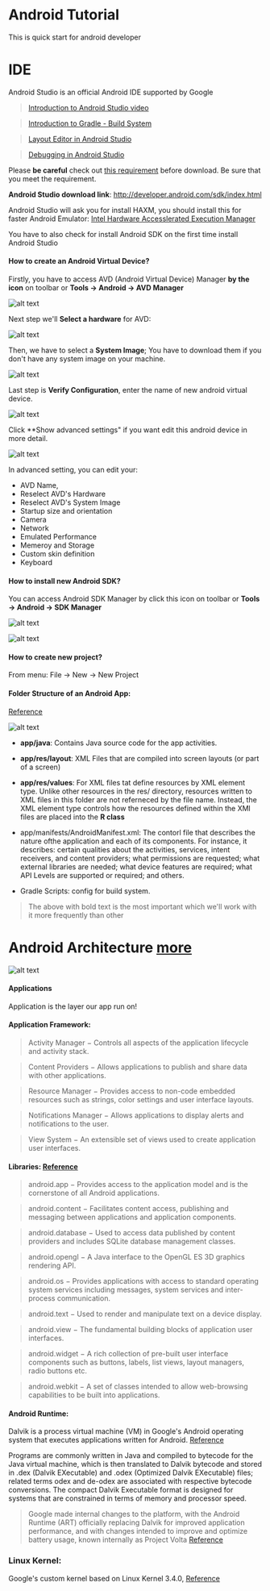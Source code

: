 # Android Tutorial 

This is quick start for android developer

# IDE

Android Studio is an official Android IDE supported by Google

> [Introduction to Android Studio video](https://www.youtube.com/watch?v=K2dodTXARqc&index=4&list=PLOU2XLYxmsILBTFkx5Fj_0TpUFKyZ1i7d)

> [Introduction to Gradle - Build System](https://www.youtube.com/watch?v=cD7NPxuuXYY&index=3&list=PLOU2XLYxmsILBTFkx5Fj_0TpUFKyZ1i7d)

> [Layout Editor in Android Studio](https://www.youtube.com/watch?v=JLLnhwtDoHw&index=2&list=PLOU2XLYxmsILBTFkx5Fj_0TpUFKyZ1i7d)

> [Debugging in Android Studio](https://www.youtube.com/watch?v=2I6fuD20qlY&index=1&list=PLOU2XLYxmsILBTFkx5Fj_0TpUFKyZ1i7d)

Please **be careful** check out [this requirement](http://developer.android.com/sdk/index.html#Requirements) before download. Be sure that you meet the requirement.

**Android Studio download link**: http://developer.android.com/sdk/index.html

Android Studio will ask you for install HAXM, you should install this for faster Android Emulator: [Intel Hardware Accesslerated Execution Manager](https://software.intel.com/en-us/android/articles/intel-hardware-accelerated-execution-manager)

You have to also check for install Android SDK on the first time install Android Studio

#### How to create an Android Virtual Device?

Firstly, you have to access AVD (Android Virtual Device) Manager **by the icon** on toolbar or **Tools -> Android -> AVD Manager**

![alt text](https://github.com/phuongtailtranminh/android-tutorial/blob/master/images/AVD%20Manager%20Icon.png?raw=true "Android Virtual Device Manager Icon")

Next step we'll **Select a hardware** for AVD:

![alt text](https://github.com/phuongtailtranminh/android-tutorial/blob/master/images/AVD%20Manager%20Select%20Hardware.png?raw=true "Android Virtual Device Select Hardware")

Then, we have to select a **System Image**; You have to download them if you don't have any system image on your machine.

![alt text](https://github.com/phuongtailtranminh/android-tutorial/blob/master/images/AVD%20Manager%20Select%20Image.png?raw=true "Android Virtual Device Select System Image")

Last step is **Verify Configuration**, enter the name of new android virtual device.

![alt text](https://github.com/phuongtailtranminh/android-tutorial/blob/master/images/AVD%20Manager%20Verify%20Config.png?raw=true "Android Virtual Device Verify Configuration")

Click **Show advanced settings" if you want edit this android device in more detail.

![alt text](https://github.com/phuongtailtranminh/android-tutorial/blob/master/images/AVD%20Manager%20Advanced%20Settings.png?raw=true "Android Virtual Device Advanced Settings")

In advanced setting, you can edit your:

- AVD Name,
- Reselect AVD's Hardware
- Reselect AVD's System Image
- Startup size and orientation
- Camera
- Network
- Emulated Performance
- Memeroy and Storage
- Custom skin definition
- Keyboard

#### How to install new Android SDK?

You can access Android SDK Manager by click this icon on toolbar or **Tools -> Android -> SDK Manager**

![alt text](https://github.com/phuongtailtranminh/android-tutorial/blob/master/images/Android%20SDK%20Manager%20Icon.png?raw=true "Android SDK Manager icon")

![alt text](https://github.com/phuongtailtranminh/android-tutorial/blob/master/images/Android%20SDK%20Manager%20Window.png?raw=true "Android SDK Manager Window")

#### How to create new project?

From menu: File -> New -> New Project

#### Folder Structure of an Android App:

[Reference](https://developer.android.com/tools/projects/index.html#ApplicationModules)

![alt text](https://github.com/phuongtailtranminh/android-tutorial/blob/master/images/Android%20App%20Folder%20Structure.png?raw=true "Folder Structure of an Android App")

- **app/java**: Contains Java source code for the app activities.

- **app/res/layout**: XML Files that are compiled into screen layouts (or part of a screen)

- **app/res/values**: For XML files tat define resources by XML element type. Unlike other resources in the res/ directory, resources written to XML files in this folder are not referneced by the file name. Instead, the XML element type controls how the resources defined within the XMl files are placed into the **R class**

- app/manifests/AndroidManifest.xml: The contorl file that describes the nature ofthe application and each of its components. For instance, it describes: certain qualities about the activities, services, intent receivers, and content providers; what permissions are requested; what external libraries are needed; what device features are required; what API Levels are supported or required; and others.

- Gradle Scripts: config for build system.

> The above with bold text is the most important which we'll work with it more frequently than other


# Android Architecture [more](https://en.wikipedia.org/wiki/Android_(operating_system)#Linux_kernel)

![alt text](https://upload.wikimedia.org/wikipedia/commons/thumb/a/af/Android-System-Architecture.svg/906px-Android-System-Architecture.svg.png "Layers and Architecture")


#### Applications

Application is the layer our app run on!


#### Application Framework: 

> Activity Manager − Controls all aspects of the application lifecycle and activity stack.

> Content Providers − Allows applications to publish and share data with other applications.

> Resource Manager − Provides access to non-code embedded resources such as strings, color settings and user interface layouts.

> Notifications Manager − Allows applications to display alerts and notifications to the user.

> View System − An extensible set of views used to create application user interfaces.

#### Libraries: [Reference](http://www.tutorialspoint.com/android/android_architecture.htm)

> android.app − Provides access to the application model and is the cornerstone of all Android applications.

> android.content − Facilitates content access, publishing and messaging between applications and application components.

> android.database − Used to access data published by content providers and includes SQLite database management classes.

> android.opengl − A Java interface to the OpenGL ES 3D graphics rendering API.

> android.os − Provides applications with access to standard operating system services including messages, system services and inter-process communication.

> android.text − Used to render and manipulate text on a device display.

> android.view − The fundamental building blocks of application user interfaces.

> android.widget − A rich collection of pre-built user interface components such as buttons, labels, list views, layout managers, radio buttons etc.

> android.webkit − A set of classes intended to allow web-browsing capabilities to be built into applications.


#### Android Runtime: 

Dalvik is a process virtual machine (VM) in Google's Android operating system that executes applications written for Android. [Reference](https://en.wikipedia.org/wiki/Dalvik_(software))

Programs are commonly written in Java and compiled to bytecode for the Java virtual machine, which is then translated to Dalvik bytecode and stored in .dex (Dalvik EXecutable) and .odex (Optimized Dalvik EXecutable) files; related terms odex and de-odex are associated with respective bytecode conversions. The compact Dalvik Executable format is designed for systems that are constrained in terms of memory and processor speed.

> Google made internal changes to the platform, with the Android Runtime (ART) officially replacing Dalvik for improved application performance, and with changes intended to improve and optimize battery usage, known internally as Project Volta [Reference](https://en.wikipedia.org/wiki/Android_version_history)

### Linux Kernel: 

Google's custom kernel based on Linux Kernel 3.4.0, [Reference](https://en.wikipedia.org/wiki/Android_version_history)